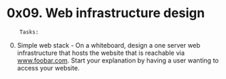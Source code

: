 # 0x09. Web infrastructure design


		Tasks:

0. Simple web stack - On a whiteboard, design a one server web infrastructure that hosts the website that is reachable via www.foobar.com. Start your explanation by having a user wanting to access your website.

